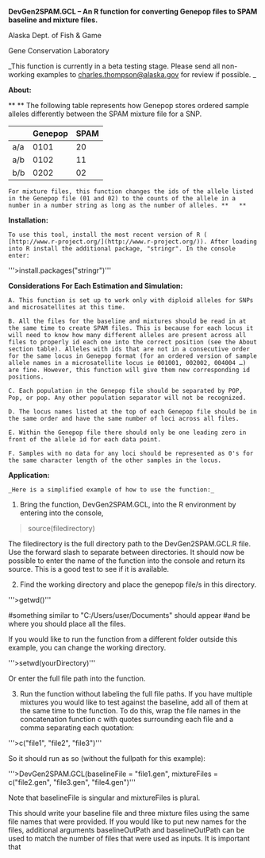 

**DevGen2SPAM.GCL – An R function for converting Genepop files to SPAM baseline and mixture files.**

Alaska Dept. of Fish & Game

Gene Conservation Laboratory


_This function is currently in a beta testing stage. Please send all non-working examples to charles.thompson@alaska.gov for review if possible. _

**About:**

**   ** The following table represents how Genepop stores ordered sample alleles differently between the SPAM mixture file for a SNP.

|  | Genepop | SPAM |
| --- | --- | --- |
| a/a | 0101 | 20 |
| a/b | 0102 | 11 |
| b/b | 0202 | 02 |

    For mixture files, this function changes the ids of the allele listed in the Genepop file (01 and 02) to the counts of the allele in a number in a number string as long as the number of alleles. **   **

**Installation:**

    To use this tool, install the most recent version of R ( [http://www.r-project.org/](http://www.r-project.org/)). After loading into R install the additional package, "stringr". In the console enter:

'''>install.packages("stringr")'''

**Considerations For Each Estimation and Simulation:**

    A. This function is set up to work only with diploid alleles for SNPs and microsatellites at this time.

    B. All the files for the baseline and mixtures should be read in at the same time to create SPAM files. This is because for each locus it will need to know how many different alleles are present across all files to properly id each one into the correct position (see the About section table). Alleles with ids that are not in a consecutive order for the same locus in Genepop format (for an ordered version of sample allele names in a microsatellite locus ie 001001, 002002, 004004 …) are fine. However, this function will give them new corresponding id positions.

    C. Each population in the Genepop file should be separated by POP, Pop, or pop. Any other population separator will not be recognized. 

    D. The locus names listed at the top of each Genepop file should be in the same order and have the same number of loci across all files.

    E. Within the Genepop file there should only be one leading zero in front of the allele id for each data point.

    F. Samples with no data for any loci should be represented as 0's for the same character length of the other samples in the locus.

**Application:**

    _Here is a simplified example of how to use the function:_

1. Bring the function, DevGen2SPAM.GCL, into the R environment by entering into the console,

>source(filedirectory)

The filedirectory is the full directory path to the DevGen2SPAM.GCL.R file. Use the forward slash to separate between directories. It should now be possible to enter the name of the function into the console and return its source. This is a good test to see if it is available.

2. Find the working directory and place the genepop file/s in this directory.

'''>getwd()'''

#something similar to "C:/Users/user/Documents" should appear #and be where you should place all the files.

If you would like to run the function from a different folder outside this example, you can change the working directory.

'''>setwd(yourDirectory)'''

Or enter the full file path into the function.

3. Run the function without labeling the full file paths. If you have multiple mixtures you would like to test against the baseline, add all of them at the same time to the function. To do this, wrap the file names in the concatenation function c with quotes surrounding each file and a comma separating each quotation:

'''>c("file1", "file2", "file3")'''

So it should run as so (without the fullpath for this example):

'''>DevGen2SPAM.GCL(baselineFile = "file1.gen", mixtureFiles = c("file2.gen", "file3.gen", "file4.gen")'''

Note that baselineFile is singular and mixtureFiles is plural. 

This should write your baseline file and three mixture files using the same file names that were provided. If you would like to put new names for the files, additional arguments baselineOutPath and baselineOutPath can be used to match the number of files that were used as inputs. It is important that

